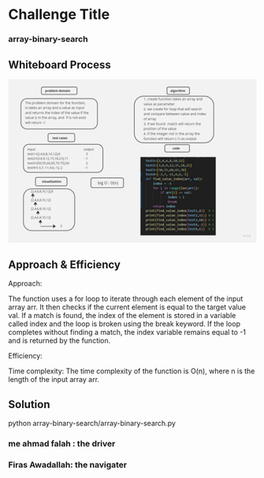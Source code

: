 # Challenge Title
### array-binary-search
## Whiteboard Process
![code-challenge3](./code%20challnge%203.jpg)

## Approach & Efficiency
Approach:

The function uses a for loop to iterate through each element of the input array arr. It then checks if the current element is equal to the target value val. If a match is found, the index of the element is stored in a variable called index and the loop is broken using the break keyword. If the loop completes without finding a match, the index variable remains equal to -1 and is returned by the function.

Efficiency:

Time complexity: The time complexity of the function is O(n), where n is the length of the input array arr.
## Solution
 python array-binary-search/array-binary-search.py

 ### me ahmad falah : the driver   
 ### Firas Awadallah: the navigater
